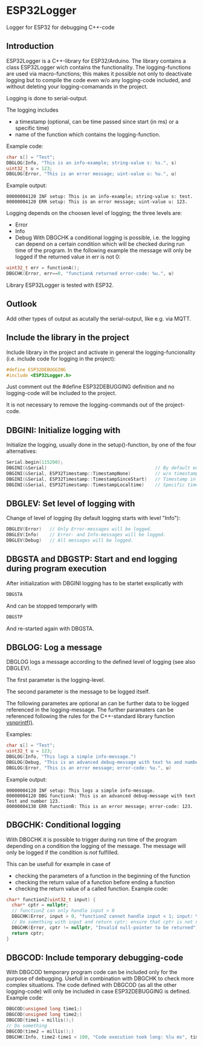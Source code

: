 # ESP32Logger
Logger for ESP32 for debugging C++-code

## Introduction
ESP32Logger is a C++-library for ESP32/Arduino.
The library contains a class ESP32Logger wich contains the functionality.
The logging-functions are used via macro-functions; this makes it possible not only to deactivate logging but to compile the code even w/o any logging-code included, and without deleting your logging-comamands in the project.

Logging is done to serial-output.

The logging includes 
* a timestamp (optional, can be time passed since start (in ms) or a specific time)
* name of the function which contains the logging-function.

Example code:
```C++
char s[] = "Test";
DBGLOG(Info, "This is an info-example; string-value s: %s.", s)
uint32_t u = 123;
DBGLOG(Error, "This is an error message; uint-value u: %u.", u)
```
Example output:
```
00000004120 INF setup: This is an info-example; string-value s: test.
00000004120 ERR setup: This is an error message; uint-value u: 123.
```
Logging depends on the choosen level of logging; the three levels are:
* Error
* Info
* Debug
With DBGCHK a conditional logging is possible, i.e. the logging can depend on a certain condition which will be checked during run time of the program. In the following example the message will only be logged if the returned value in err is not 0:
```C++
uint32_t err = functionA();
DBGCHK(Error, err==0, "functionA returned error-code: %u.", u)
```
Library ESP32Logger is tested with ESP32.

## Outlook
Add other types of output as acutally the serial-output, like e.g. via MQTT.

## Include the library in the project

Include library in the project and activate in general the logging-funcionality (i.e. include code for logging in the project):
```C++
#define ESP32DEBUGGING
#include <ESP32Logger.h>
```
Just comment out the #define ESP32DEBUGGING definition and no logging-code will be included to the project.

It is not necessary to remove the logging-commands out of the project-code.

## DBGINI: Initialize logging with 

Initialize the logging, usually done in the setup()-function, by one of the four alternatives:
```C++
Serial.begin(115200);
DBGINI(&Serial)                                        // By default equal to "TimestampSinceStart"
DBGINI(&Serial, ESP32Timestamp::TimestampNone)         // w/o timestamp
DBGINI(&Serial, ESP32Timestamp::TimestampSinceStart)   // Timestamp in milli-seconds since start of program
DBGINI(&Serial, ESP32Timestamp::TimestampLocaltime)    // Specific time, has to be set in the beginning
```

## DBGLEV: Set level of logging with 

Change of level of logging (by default logging starts with level "Info"):
```C++
DBGLEV(Error)   // Only Error-messages will be logged.
DBGLEV(Info)    // Error- and Info-messages will be logged.
DBGLEV(Debug)   // All messages will be logged.
```

## DBGSTA and DBGSTP: Start and end logging during program execution

After initialization with DBGINI logging has to be startet exsplicatly with
```C++
DBGSTA
```
And can be stopped temporarly with
```C++
DBGSTP
```
And re-started again with DBGSTA.

## DBGLOG: Log a message

DBGLOG logs a message according to the defined level of logging (see also DBGLEV).

The first parameter is the logging-level.

The second parameter is the message to be logged itself.

The following parametes are optional an can be further data to be logged referenced in the logging-message.
The further paramaters can be referenced following the rules for the C++-standard library function [vsnprintf()](https://www.cplusplus.com/reference/cstdio/vsnprintf/).

Examples:
```C++
char s[] = "Test";
uint32_t u = 123;
DBGLOG(Info, "This logs a simple info-message.")
DBGLOG(Debug, "This is an advanced debug-message with text %s and number %u.", s, u)
DBGLOG(Error, "This is an error message; error-code: %u.", u)
```
Example output:
```
00000004120 INF setup: This logs a simple info-message.
00000004120 DBG functionA: This is an advanced debug-message with text Test and number 123.
00000004130 ERR functionB: This is an error message; error-code: 123.
```

## DBGCHK: Conditional logging

With DBGCHK it is possible to trigger during run time of the program depending on a condition the logging of the message.
The message will only be logged if the condition is *not* fulfilled.

This can be usefull for example in case of
* checking the parameters of a function in the beginning of the function
* checking the return value of a function before ending a function
* checking the return value of a called function.
Example code:
```C++
char* functionZ(uint32_t input) {
  char* cptr = nullptr;
  // functionZ can only handle input > 0
  DBGCHK(Error, input > 0, "functionZ cannot handle input < 1; input: %u.", input)
  // Do something with input and return cptr; ensure that cptr is not null.
  DBGCHK(Error, cptr != nullptr, "Invalid null-pointer to be returned")
  return cptr;
}
```

## DBGCOD: Include temporary debugging-code

With DBGCOD temporary program code can be included only for the purpose of debugging. Usefull in combination with DBGCHK to check more complex situations. The code defined with DBGCOD (as all the other logging-code) will only be included in case ESP32DEBUGGING is defined.
Example code:
```C++
DBGCOD(unsigned long time1;)
DBGCOD(unsigned long time2;)
DBGCOD(time1 = millis();)
// Do something
DBGCOD(time2 = millis();)
DBGCHK(Info, time2-time1 < 100, "Code execution took long: %lu ms", time2-time1)
```
